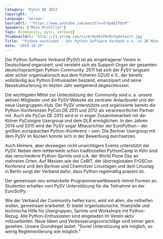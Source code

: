 ```yaml
---
Category: 'PyCon DE 2013'
Copyright: ''
Language: 'German'
SourceUrl: '"https://www.youtube.com/watch?v=dr8y6ECP8sM"'
Speakers: ["Mike M\xFCller"]
Tags: [community, pysv, verband]
ThumbnailUrl: 'http://i1.ytimg.com/vi/dr8y6ECP8sM/hqdefault.jpg'
Title: '"Python verbindet - Der Python Software Verband e.V. in 20 Minuten"'
date: '2013-10-15'
---
```

Der Python Software Verband (PySV) ist als eingetragener Verein in Deutschland organisiert, und versteht sich als Support-Organ der gesamten deutschsprachigen Python-Community. 2011 hat sich der PySV langsam aber sicher organisatorisch aus dem früheren DZUG e.V.,  der bereits vollständig aus Python Enthusiasten bestand, emanzipiert und seine Neustrukturierung im letzten Jahr weitgehend abgeschlossen.

Die wichtigsten Mittel zur Unterstützung der Community sind u. a. unsere aktiven Mitglieder und die PySV-Website als zentraler Anlaufpunkt und der neue Usergruppen-Hub. Der PySV unterstützte und organisierte bereits die Python-Konferenzen PyCon.DE 2011 und 2012 als verantwortlicher Partner mit. Auch die PyCon.DE 2013 wird er in enger Zusammenarbeit mit der Kölner PyCologne Usergroup und dem DLR ermöglichen. In den Jahren 2014 und 2015 wird der PySV sogar Mitausrichter der EuroPython – der größten europäsichen Python-Konferenz – sein. Die Berliner Usergroup mit dem PySV im Rücken konnte sich in der Bewerbung durchsetzen.

Auch kleinere, aber deswegen nicht unwichtigere Events unterstützt der PySV. Neben dem mittlerweile schon traditionellen PythonCamp in Köln sind das verschiedene Python-Sprints und u.A. der World Plone Day an mehreren Orten. Auf Messen wie der CeBIT, der überregionalen FrOSCon Konferenz und den Berliner und Chemnitzer Linuxtagen und dem Linuxtag in Berlin sorgt der Verband dafür, dass Python regelmäßig präsent ist. 

Der gemeinsam neu entwickelte Programmierwettbewerb nimmt Formen an. Studenten erhalten vom PySV Unterstützung für die Teilnahme an der EuroSciPy.  

Wie der Verband der Community helfen kann, wird mit allen, die mithelfen wollen, gemeinsam erarbeitet. Er bietet organisatorische, finanzielle und technische Hilfe für Usergruppen, Sprints und Workshops mit Python-Bezug. Alle Python-Enthusiasten sind eingeladen im Verein aktiv mitzuarbeiten. Neue Ideen und Verbesserungsvorschläge sind immer gern gesehen. Unsere Grundregel lautet: “Soviel Unterstüzung wie möglich, so wenig Reglementierung wie möglich.”
